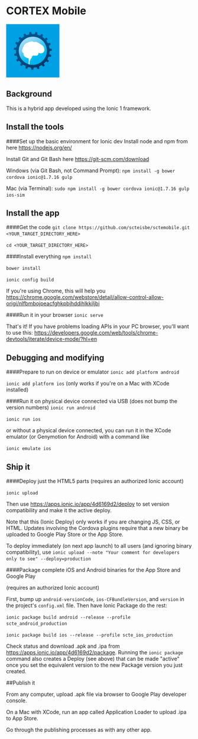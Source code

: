 # CORTEX Mobile
![alt text](https://raw.githubusercontent.com/scteisbe/sctemobile/master/resources/ios/icon/icon-72%402x.png "CORTEX Mobile")

## Background
This is a hybrid app developed using the Ionic 1 framework.

## Install the tools

####Set up the basic environment for Ionic dev
Install node and npm from here https://nodejs.org/en/

Install Git and Git Bash here https://git-scm.com/download

Windows (via Git Bash, not Command Prompt): `npm install -g bower cordova ionic@1.7.16 gulp`

Mac (via Terminal): `sudo npm install -g bower cordova ionic@1.7.16 gulp ios-sim`

## Install the app

####Get the code
`git clone https://github.com/scteisbe/sctemobile.git <YOUR_TARGET_DIRECTORY_HERE>`

`cd <YOUR_TARGET_DIRECTORY_HERE>`

####Install everything
`npm install`

`bower install`

`ionic config build`

If you're using Chrome, this will help you https://chrome.google.com/webstore/detail/allow-control-allow-origi/nlfbmbojpeacfghkpbjhddihlkkiljbi

####Run it in your browser
`ionic serve`

That's it! If you have problems loading APIs in your PC browser, you'll want to use this: https://developers.google.com/web/tools/chrome-devtools/iterate/device-mode/?hl=en

## Debugging and modifying

####Prepare to run on device or emulator
`ionic add platform android`

`ionic add platform ios` (only works if you're on a Mac with XCode installed)

####Run it on physical device connected via USB (does not bump the version numbers)
`ionic run android`

`ionic run ios`

or without a physical device connected, you can run it in the XCode emulator (or Genymotion for Android) with a command like

`ionic emulate ios`

## Ship it

####Deploy just the HTML5 parts (requires an authorized Ionic account)

`ionic upload`

Then use https://apps.ionic.io/app/4d6169d2/deploy to set version compatibility and make it the active deploy.

Note that this (Ionic Deploy) only works if you are changing JS, CSS, or HTML. Updates involving the Cordova plugins require that a new binary be uploaded to Google Play Store or the App Store.

To deploy immediately (on next app launch) to all users (and ignoring binary compatibility), use `ionic upload --note "Your comment for developers only to see" --deploy=production`

####Package complete iOS and Android binaries for the App Store and Google Play

(requires an authorized Ionic account)

First, bump up `android-versionCode`, `ios-CFBundleVersion`, and `version` in the project's `config.xml` file. Then have Ionic Package do the rest:

`ionic package build android --release --profile scte_android_production`

`ionic package build ios --release --profile scte_ios_production`

Check status and download .apk and .ipa from https://apps.ionic.io/app/4d6169d2/package. Running the `ionic package` command also creates a Deploy (see above) that can be made "active" once you set the equivalent version to the new Package version you just created.

##Publish it

From any computer, upload .apk file via browser to Google Play developer console.

On a Mac with XCode, run an app called Application Loader to upload .ipa to App Store.

Go through the publishing processes as with any other app.

